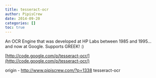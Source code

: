 ```yaml
---
title: tesseract-ocr
author: PipisCrew
date: 2014-09-20
categories: []
toc: true
---
```


An OCR Engine that was developed at HP Labs between 1985 and 1995... and now at Google. Supports GREEK! :)

[http://code.google.com/p/tesseract-ocr/](http://code.google.com/p/tesseract-ocr/)

origin - http://www.pipiscrew.com/?p=1338 tesseract-ocr